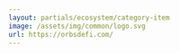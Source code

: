 ```yaml
---
layout: partials/ecosystem/category-item
image: /assets/img/common/logo.svg
url: https://orbsdefi.com/
---
```

